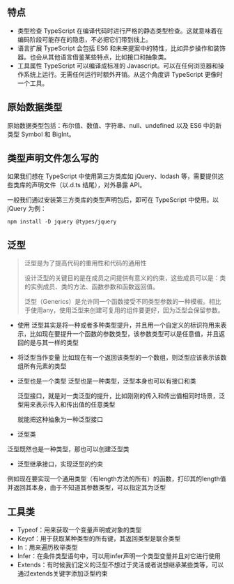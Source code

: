 ## 特点

- 类型检查
  TypeScript 在编译代码时进行严格的静态类型检查。这就意味着在编码阶段可能存在的隐患，不必把它们带到线上。
- 语言扩展
  TypeScript 会包括 ES6 和未来提案中的特性，比如异步操作和装饰器。也会从其他语言借鉴某些特点，比如接口和抽象类。
- 工具属性
  TypeScript 可以编译成标准的 Javascript。可以在任何浏览器和操作系统上运行。无需任何运行时额外开销。从这个角度讲 TypeScript 更像时一个工具。

## 原始数据类型

原始数据类型包括：布尔值、数值、字符串、null、undefined 以及 ES6 中的新类型 Symbol 和 BigInt。

## 类型声明文件怎么写的

如果我们想在 TypeScript 中使用第三方类库如 jQuery、lodash 等，需要提供这些类库的声明文件（以.d.ts 结尾），对外暴露 API。

一般我们通过安装第三方类库的类型声明包后，即可在 TypeScript 中使用。以 jQuery 为例：

`npm install -D jquery @types/jquery`

## 泛型

> 泛型是为了提高代码的重用性和代码的通用性
>
> 设计泛型的关键目的是在成员之间提供有意义的约束，这些成员可以是：类的实例成员、类的方法、函数参数和函数返回值。
>
> 泛型（Generics）是允许同一个函数接受不同类型参数的一种模板。相比于使用any，使用泛型来创建可复用的组件要更好，因为泛型会保留参数。

- 使用
泛型其实是将一种或者多种类型提升，并且用一个自定义的标识符用来表示，比如现在要提升一个函数的参数类型，该参数类型可以是任意值，并且返回的是与其一样的类型

- 将泛型当作变量
比如现在有一个返回该类型的一个数组，则泛型应该表示该数组所有元素的类型

- 泛型也是一个类型
  泛型也是一种类型，泛型本身也可以有接口和类

  泛型接口，就是对一类泛型的提升，比如刚刚的传入和传出值相同时场景，泛型用来表示传入和传出值的任意类型

  就能把这种抽象为一种泛型接口

- 泛型类

泛型既然也是一种类型，那也可以创建泛型类

- 泛型继承接口，实现泛型的约束

例如现在要实现一个通用类型（有length方法的所有）的函数，打印其的length值并返回其本身，由于不知道其参数类型，可以指定其为泛型

## 工具类

- Typeof：用来获取一个变量声明或对象的类型
- Keyof：用于获取某种类型的所有键，其返回类型是联合类型
- In：用来遍历枚举类型
- Infer：在条件类型语句中，可以用infer声明一个类型变量并且对它进行使用
- Extends：有时候我们定义的泛型不想过于灵活或者说想继承某些类等，可以通过extends关键字添加泛型约束